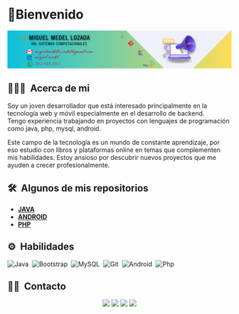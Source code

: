 # 👋Bienvenido

![image](/icon/Banner.png)
## 👨🏻‍💻 &nbsp;Acerca  de mi
Soy un joven desarrollador que está interesado principalmente en la tecnología web y móvil especialmente en el desarrollo de backend.  
Tengo experiencia trabajando en proyectos con lenguajes de programación como java, php, mysql, android.

Este campo de la tecnología es un mundo de constante aprendizaje, por eso estudio con libros y plataformas online en temas que complementen mis habilidades.
Estoy ansioso por descubrir nuevos proyectos que me ayuden a crecer profesionalmente.

## 🛠 &nbsp;Algunos de mis repositorios
- **[JAVA](https://github.com/a95miguel/proyectos/tree/main/Java)**
- **[ANDROID](https://github.com/a95miguel/proyectos/tree/main/Android)**
- **[PHP](https://github.com/a95miguel/proyectos/tree/main/Php)**

## ⚙️ &nbsp;Habilidades
![Java](https://img.shields.io/badge/-java-blue)&nbsp;
![Bootstrap](https://img.shields.io/badge/-Bootstrap-blueviolet)&nbsp;
![MySQL](https://img.shields.io/badge/-MySql-important)&nbsp;
![Git](https://img.shields.io/badge/-GitHub-lightgrey)&nbsp;
![Android](https://img.shields.io/badge/-Android-success)&nbsp;
![Php](https://img.shields.io/badge/-Php-9cf)&nbsp;

## 🤝🏻 &nbsp;Contacto
<p align="center">
<a href="https://www.linkedin.com/in/miguel-medel-b65a43144" target="_blank"><img src="https://img.shields.io/badge/-Miguel%20Mede-0077B5?style=flat&logo=Linkedin&logoColor=white"/></a>
<a href="mailto:miguelmedellozada@gmail.com" target="_blank"><img src="https://img.shields.io/badge/-miguelmedellozada@gmail.com-D14836?style=flat&logo=Gmail&logoColor=white"/></a>
<a href="tel:2825552112" target="_blank"><img src="https://img.shields.io/badge/tel-282%20555%202112-yellow"/></a>
<a href="https://cedulaprofesional.sep.gob.mx/cedula/indexAvanzada.action?idCedula=11645043&idProfesionista=11712547&token=DE617C38B3391C947376665E6245F04D9FE11F3C" target="_blank"><img src="https://img.shields.io/badge/C%C3%A9dula%20-profesional-blue"/></a>
</p>

